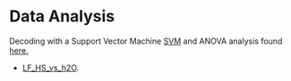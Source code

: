 # Data Analysis  
Decoding with a Support Vector Machine [SVM](https://github.com/niblunc/ChocolateData/tree/master/data_ana/SVM_Decoding) and ANOVA analysis found [here.](https://github.com/niblunc/ChocolateData/tree/master/data_ana/SVM_Decoding) 
<br>
  * [LF_HS_vs_h2O](https://github.com/niblunc/ChocolateData/tree/master/data_ana/SVM_Decoding/LF_HS_vs_h2O). 
 
 
